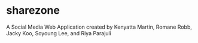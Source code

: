 # sharezone
A Social Media Web Application created by Kenyatta Martin, Romane Robb, Jacky Koo, Soyoung Lee, and Riya Parajuli
